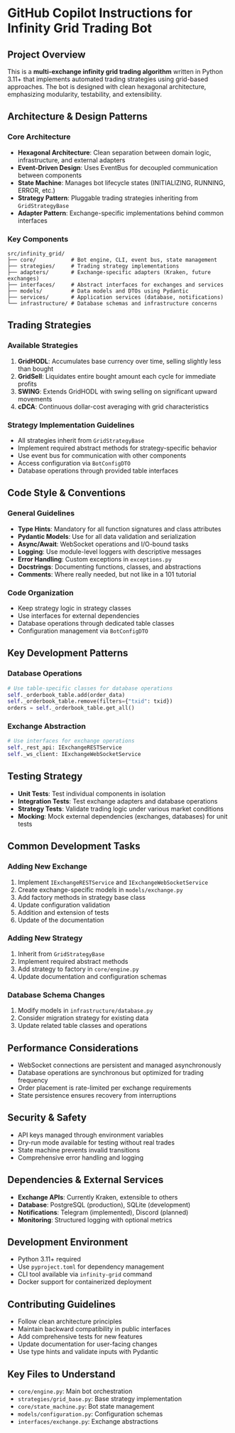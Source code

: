 # GitHub Copilot Instructions for Infinity Grid Trading Bot

## Project Overview

This is a **multi-exchange infinity grid trading algorithm** written in
Python 3.11+ that implements automated trading strategies using
grid-based approaches. The bot is designed with clean hexagonal architecture,
emphasizing modularity, testability, and extensibility.

## Architecture & Design Patterns

### Core Architecture

- **Hexagonal Architecture**: Clean separation between domain logic,
  infrastructure, and external adapters
- **Event-Driven Design**: Uses EventBus for decoupled communication between
  components
- **State Machine**: Manages bot lifecycle states (INITIALIZING, RUNNING, ERROR,
  etc.)
- **Strategy Pattern**: Pluggable trading strategies inheriting from
  `GridStrategyBase`
- **Adapter Pattern**: Exchange-specific implementations behind common
  interfaces

### Key Components

```
src/infinity_grid/
├── core/           # Bot engine, CLI, event bus, state management
├── strategies/     # Trading strategy implementations
├── adapters/       # Exchange-specific adapters (Kraken, future exchanges)
├── interfaces/     # Abstract interfaces for exchanges and services
├── models/         # Data models and DTOs using Pydantic
├── services/       # Application services (database, notifications)
└── infrastructure/ # Database schemas and infrastructure concerns
```

## Trading Strategies

### Available Strategies

1. **GridHODL**: Accumulates base currency over time, selling slightly less than
   bought
2. **GridSell**: Liquidates entire bought amount each cycle for immediate
   profits
3. **SWING**: Extends GridHODL with swing selling on significant upward
   movements
4. **cDCA**: Continuous dollar-cost averaging with grid characteristics

### Strategy Implementation Guidelines

- All strategies inherit from `GridStrategyBase`
- Implement required abstract methods for strategy-specific behavior
- Use event bus for communication with other components
- Access configuration via `BotConfigDTO`
- Database operations through provided table interfaces

## Code Style & Conventions

### General Guidelines

- **Type Hints**: Mandatory for all function signatures and class attributes
- **Pydantic Models**: Use for all data validation and serialization
- **Async/Await**: WebSocket operations and I/O-bound tasks
- **Logging**: Use module-level loggers with descriptive messages
- **Error Handling**: Custom exceptions in `exceptions.py`
- **Docstrings**: Documenting functions, classes, and abstractions
- **Comments**: Where really needed, but not like in a 101 tutorial

### Code Organization

- Keep strategy logic in strategy classes
- Use interfaces for external dependencies
- Database operations through dedicated table classes
- Configuration management via `BotConfigDTO`

## Key Development Patterns

### Database Operations

```python
# Use table-specific classes for database operations
self._orderbook_table.add(order_data)
self._orderbook_table.remove(filters={"txid": txid})
orders = self._orderbook_table.get_all()
```

### Exchange Abstraction

```python
# Use interfaces for exchange operations
self._rest_api: IExchangeRESTService
self._ws_client: IExchangeWebSocketService
```

## Testing Strategy

- **Unit Tests**: Test individual components in isolation
- **Integration Tests**: Test exchange adapters and database operations
- **Strategy Tests**: Validate trading logic under various market conditions
- **Mocking**: Mock external dependencies (exchanges, databases) for unit tests

## Common Development Tasks

### Adding New Exchange

1. Implement `IExchangeRESTService` and `IExchangeWebSocketService`
2. Create exchange-specific models in `models/exchange.py`
3. Add factory methods in strategy base class
4. Update configuration validation
5. Addition and extension of tests
6. Update of the documentation

### Adding New Strategy

1. Inherit from `GridStrategyBase`
2. Implement required abstract methods
3. Add strategy to factory in `core/engine.py`
4. Update documentation and configuration schemas

### Database Schema Changes

1. Modify models in `infrastructure/database.py`
2. Consider migration strategy for existing data
3. Update related table classes and operations

## Performance Considerations

- WebSocket connections are persistent and managed asynchronously
- Database operations are synchronous but optimized for trading frequency
- Order placement is rate-limited per exchange requirements
- State persistence ensures recovery from interruptions

## Security & Safety

- API keys managed through environment variables
- Dry-run mode available for testing without real trades
- State machine prevents invalid transitions
- Comprehensive error handling and logging

## Dependencies & External Services

- **Exchange APIs**: Currently Kraken, extensible to others
- **Database**: PostgreSQL (production), SQLite (development)
- **Notifications**: Telegram (implemented), Discord (planned)
- **Monitoring**: Structured logging with optional metrics

## Development Environment

- Python 3.11+ required
- Use `pyproject.toml` for dependency management
- CLI tool available via `infinity-grid` command
- Docker support for containerized deployment

## Contributing Guidelines

- Follow clean architecture principles
- Maintain backward compatibility in public interfaces
- Add comprehensive tests for new features
- Update documentation for user-facing changes
- Use type hints and validate inputs with Pydantic

## Key Files to Understand

- `core/engine.py`: Main bot orchestration
- `strategies/grid_base.py`: Base strategy implementation
- `core/state_machine.py`: Bot state management
- `models/configuration.py`: Configuration schemas
- `interfaces/exchange.py`: Exchange abstractions
